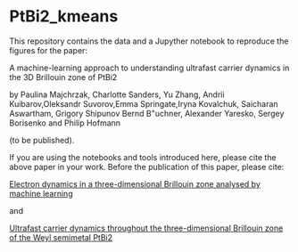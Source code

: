 # PtBi2_kmeans

This repository contains the data and a Jupyther notebook to reproduce the figures for the paper:

A machine-learning approach to understanding ultrafast carrier dynamics in the 3D Brillouin zone of PtBi2

by Paulina Majchrzak, Charlotte Sanders, Yu Zhang, Andrii Kuibarov,Oleksandr Suvorov,Emma Springate,Iryna Kovalchuk, Saicharan Aswartham, Grigory Shipunov Bernd B\"uchner, Alexander Yaresko, Sergey Borisenko and Philip Hofmann

(to be published).

If you are using the notebooks and tools introduced here, please cite the above paper in your work. Before the publication of this paper, please cite:

[Electron dynamics in a three-dimensional Brillouin zone analysed by machine learning]([https://duckduckgo.com](https://arxiv.org/abs/2406.10550)) 

and 

[Ultrafast carrier dynamics throughout the three-dimensional Brillouin zone of the Weyl semimetal PtBi2]([https://duckduckgo.com](https://arxiv.org/abs/2406.10551)) 

